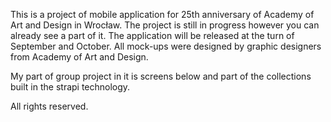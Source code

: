 This is a project of mobile application for 25th anniversary of Academy of Art and Design in Wrocław. The project is still in progress however you can already see a part of it. The application will be released at the turn of September and October. All mock-ups were designed by graphic designers from Academy of Art and Design. 

My part of group project in it is screens below and part of the collections built in the strapi technology. 


All rights reserved. 

